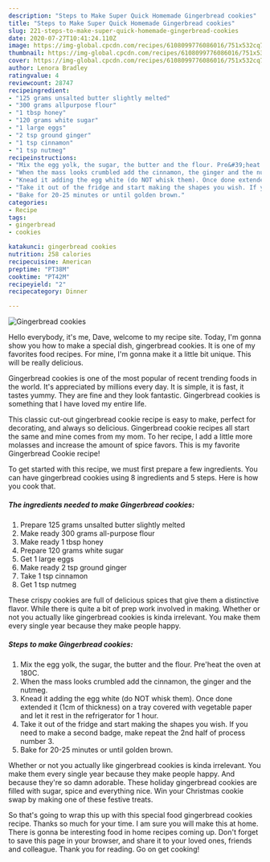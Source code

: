 ```yaml
---
description: "Steps to Make Super Quick Homemade Gingerbread cookies"
title: "Steps to Make Super Quick Homemade Gingerbread cookies"
slug: 221-steps-to-make-super-quick-homemade-gingerbread-cookies
date: 2020-07-27T10:41:24.110Z
image: https://img-global.cpcdn.com/recipes/6108099776086016/751x532cq70/gingerbread-cookies-recipe-main-photo.jpg
thumbnail: https://img-global.cpcdn.com/recipes/6108099776086016/751x532cq70/gingerbread-cookies-recipe-main-photo.jpg
cover: https://img-global.cpcdn.com/recipes/6108099776086016/751x532cq70/gingerbread-cookies-recipe-main-photo.jpg
author: Lenora Bradley
ratingvalue: 4
reviewcount: 28747
recipeingredient:
- "125 grams unsalted butter slightly melted"
- "300 grams allpurpose flour"
- "1 tbsp honey"
- "120 grams white sugar"
- "1 large eggs"
- "2 tsp ground ginger"
- "1 tsp cinnamon"
- "1 tsp nutmeg"
recipeinstructions:
- "Mix the egg yolk, the sugar, the butter and the flour. Pre&#39;heat the oven at 180C."
- "When the mass looks crumbled add the cinnamon, the ginger and the nutmeg."
- "Knead it adding the egg white (do NOT whisk them). Once done extended it (1cm of thickness) on a tray covered with vegetable paper and let it rest in the refrigerator for 1 hour."
- "Take it out of the fridge and start making the shapes you wish. If you need to make a second badge, make repeat the 2nd half of process number 3."
- "Bake for 20-25 minutes or until golden brown."
categories:
- Recipe
tags:
- gingerbread
- cookies

katakunci: gingerbread cookies 
nutrition: 258 calories
recipecuisine: American
preptime: "PT38M"
cooktime: "PT42M"
recipeyield: "2"
recipecategory: Dinner

---
```



![Gingerbread cookies](https://img-global.cpcdn.com/recipes/6108099776086016/751x532cq70/gingerbread-cookies-recipe-main-photo.jpg)

Hello everybody, it's me, Dave, welcome to my recipe site. Today, I'm gonna show you how to make a special dish, gingerbread cookies. It is one of my favorites food recipes. For mine, I'm gonna make it a little bit unique. This will be really delicious.

Gingerbread cookies is one of the most popular of recent trending foods in the world. It's appreciated by millions every day. It is simple, it is fast, it tastes yummy. They are fine and they look fantastic. Gingerbread cookies is something that I have loved my entire life.

This classic cut-out gingerbread cookie recipe is easy to make, perfect for decorating, and always so delicious. Gingerbread cookie recipes all start the same and mine comes from my mom. To her recipe, I add a little more molasses and increase the amount of spice favors. This is my favorite Gingerbread Cookie recipe!


To get started with this recipe, we must first prepare a few ingredients. You can have gingerbread cookies using 8 ingredients and 5 steps. Here is how you cook that.

<!--inarticleads1-->

##### The ingredients needed to make Gingerbread cookies:

1. Prepare 125 grams unsalted butter slightly melted
1. Make ready 300 grams all-purpose flour
1. Make ready 1 tbsp honey
1. Prepare 120 grams white sugar
1. Get 1 large eggs
1. Make ready 2 tsp ground ginger
1. Take 1 tsp cinnamon
1. Get 1 tsp nutmeg


These crispy cookies are full of delicious spices that give them a distinctive flavor. While there is quite a bit of prep work involved in making. Whether or not you actually like gingerbread cookies is kinda irrelevant. You make them every single year because they make people happy. 

<!--inarticleads2-->

##### Steps to make Gingerbread cookies:

1. Mix the egg yolk, the sugar, the butter and the flour. Pre&#39;heat the oven at 180C.
1. When the mass looks crumbled add the cinnamon, the ginger and the nutmeg.
1. Knead it adding the egg white (do NOT whisk them). Once done extended it (1cm of thickness) on a tray covered with vegetable paper and let it rest in the refrigerator for 1 hour.
1. Take it out of the fridge and start making the shapes you wish. If you need to make a second badge, make repeat the 2nd half of process number 3.
1. Bake for 20-25 minutes or until golden brown.


Whether or not you actually like gingerbread cookies is kinda irrelevant. You make them every single year because they make people happy. And because they&#39;re so damn adorable. These holiday gingerbread cookies are filled with sugar, spice and everything nice. Win your Christmas cookie swap by making one of these festive treats. 

So that's going to wrap this up with this special food gingerbread cookies recipe. Thanks so much for your time. I am sure you will make this at home. There is gonna be interesting food in home recipes coming up. Don't forget to save this page in your browser, and share it to your loved ones, friends and colleague. Thank you for reading. Go on get cooking!
